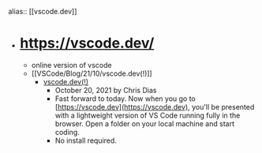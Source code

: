 alias:: [[vscode.dev]]

- # https://vscode.dev/
	- online version of vscode
	- [[VSCode/Blog/21/10/vscode.dev(!)]]
		- [vscode.dev(!)](https://code.visualstudio.com/blogs/2021/10/20/vscode-dev)
			- October 20, 2021 by Chris Dias
			- Fast forward to today. Now when you go to [https://vscode.dev](https://vscode.dev), you'll be presented with a lightweight version of VS Code running fully in the browser. Open a folder on your local machine and start coding.
			- No install required.